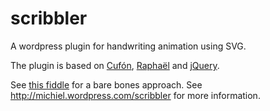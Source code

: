 # scribbler

A wordpress plugin for handwriting animation using SVG.

The plugin is based on [Cufón](https://github.com/sorccu/cufon), [Raphaël](https://github.com/DmitryBaranovskiy/raphael) and [jQuery](https://github.com/jquery/jquery). 

See [this fiddle](https://jsfiddle.net/blonkm/6sj7u39m/27/) for a bare bones approach.
See http://michiel.wordpress.com/scribbler for more information.

